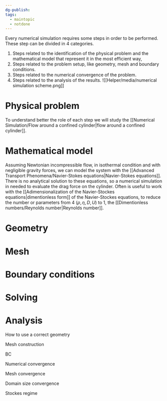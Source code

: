 ```yaml
---
dg-publish: 
tags:
  - maintopic
  - notdone
---
```

Every numerical simulation requires some steps in order to be performed. These step can be divided in 4 categories. 
1. Steps related to the identification of the physical problem and the mathematical model that represent it in the most efficient way,
2. Steps related to the problem setup, like geometry, mesh and boundary conditions. 
3. Steps related to the numerical convergence of the problem.
4. Steps related to the analysis of the results.
![[Helper/media/numerical simulation scheme.png]]
# Physical problem
To understand better the role of each step we will study the [[Numerical Simulation/Flow around a confined cylinder|flow around a confined cylinder]].
# Mathematical model
Assuming Newtonian incompressible flow, in isothermal condition and with negligible gravity forces, we can model the system with the [[Advanced Transport Phenomena/Navier-Stokes equations|Navier-Stokes equations]]. There is no analytical solution to these equations, so a numerical simulation in needed to evaluate the drag force on the cylinder. 
Often is useful to work with the [[Adimensionalization of the Navier-Stockes equations|dimentionless form]] of the Navier-Stockes equations, to reduce the number or parameters from 4 ($\rho, \eta, D, U$) to 1, the [[Dimentionless numbers/Reynolds number|Reynolds number]].


# Geometry

# Mesh

# Boundary conditions

# Solving

# Analysis








How to use a correct geometry

Mesh construction

BC

Numerical convergence

Mesh convergence

Domain size convergence

Stockes regime